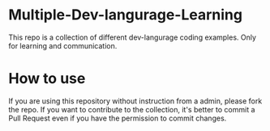 # Multiple-Dev-langurage-Learning

This repo is a collection of different dev-langurage coding examples. Only for learning and communication.

# How to use

If you are using this repository without instruction from a admin, please fork the repo. If you want to contribute to the collection, it's better to commit a Pull Request even if you have the permission to commit changes.
